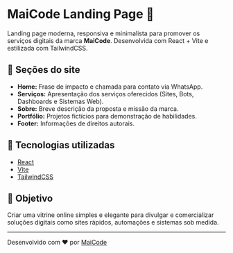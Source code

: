 # MaiCode Landing Page 🚀

Landing page moderna, responsiva e minimalista para promover os serviços digitais da marca **MaiCode**. Desenvolvida com React + Vite e estilizada com TailwindCSS.

## 🧩 Seções do site

- **Home:** Frase de impacto e chamada para contato via WhatsApp.
- **Serviços:** Apresentação dos serviços oferecidos (Sites, Bots, Dashboards e Sistemas Web).
- **Sobre:** Breve descrição da proposta e missão da marca.
- **Portfólio:** Projetos fictícios para demonstração de habilidades.
- **Footer:** Informações de direitos autorais.

## 🎨 Tecnologias utilizadas

- [React](https://reactjs.org/)
- [Vite](https://vitejs.dev/)
- [TailwindCSS](https://tailwindcss.com/)

## 💼 Objetivo

Criar uma vitrine online simples e elegante para divulgar e comercializar soluções digitais como sites rápidos, automações e sistemas sob medida.

---

Desenvolvido com ❤️ por [MaiCode](https://github.com/SEU-USUARIO)
